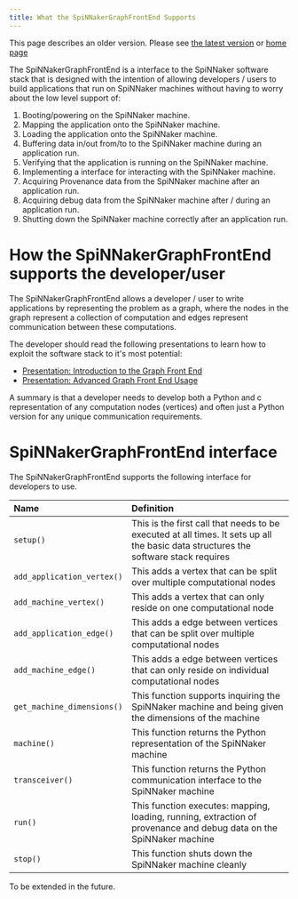 ```yaml
---
title: What the SpiNNakerGraphFrontEnd Supports
---
```

This page describes an older version. 
Please see [the latest version](/latest/SpiNNakerGraphFrontEndSupport.html) or [home page](/) 

The SpiNNakerGraphFrontEnd is a interface to the SpiNNaker software stack that is designed with the intention of allowing developers / users to 
build applications that run on SpiNNaker machines without having to worry about the low level support of:

1. Booting/powering on the SpiNNaker machine.
1. Mapping the application onto the SpiNNaker machine.
1. Loading the application onto the SpiNNaker machine.
1. Buffering data in/out from/to to the SpiNNaker machine during an application run.
1. Verifying that the application is running on the SpiNNaker machine.
1. Implementing a interface for interacting with the SpiNNaker machine.
1. Acquiring Provenance data from the SpiNNaker machine after an application run.
1. Acquiring debug data from the SpiNNaker machine after / during an application run.
1. Shutting down the SpiNNaker machine correctly after an application run.

# How the SpiNNakerGraphFrontEnd supports the developer/user

The SpiNNakerGraphFrontEnd allows a developer / user to write applications by representing the problem as a graph, where the
nodes in the graph represent a collection of computation and edges represent communication between these computations. 

The developer should read the following presentations to learn how to 
exploit the software stack to it's most potential:

* [Presentation: Introduction to the Graph Front End](GFEIntro.pdf)
* [Presentation: Advanced Graph Front End Usage](GFEAdvanced.pdf) 

A summary is that a developer needs to develop both a Python and c representation of any computation nodes (vertices) and often just a Python version for any unique communication requirements. 

# SpiNNakerGraphFrontEnd interface

The SpiNNakerGraphFrontEnd supports the following interface for developers to use.

|Name|Definition|
|:----------|:----------------------------|
|`setup()`|This is the first call that needs to be executed at all times. It sets up all the basic data structures the software stack requires|
|`add_application_vertex()`|This adds a vertex that can be split over multiple computational nodes|
|`add_machine_vertex()`|This adds a vertex that can only reside on one computational node|
|`add_application_edge()`|This adds a edge between vertices that can be split over multiple computational nodes|
|`add_machine_edge()`|This adds a edge between vertices that can only reside on individual computational nodes|
|`get_machine_dimensions()`|This function supports inquiring the SpiNNaker machine and being given the dimensions of the machine|
|`machine()`|This function returns the Python representation of the SpiNNaker machine|
|`transceiver()`| This function returns the Python communication interface to the SpiNNaker machine| 
|`run()`|This function executes: mapping, loading, running, extraction of provenance and debug data on the SpiNNaker machine|
|`stop()`|This function shuts down the SpiNNaker machine cleanly|

To be extended in the future.
